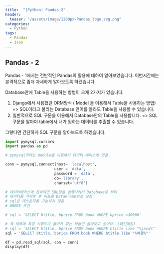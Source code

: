 ```yaml
---
title:  "[Python] Pandas-2"
header:
  teaser: "/assets/image/1200px-Pandas_logo.svg.png"
categories: 
  - Python
tags:
  - Pandas
  - Json
---
```


## Pandas - 2

Pandas - 1에서는 전반적인 Pandas의 활용에 대하여 알아보았습니다. 이번시간에는 본격적으로 좀더 자세하게 알아보도록 하겠습니다.

Database안에 Table을 사용하는 방법이 크게 2가지가 있습니다. 

1. Django에서 사용했던 ORM방식 ( Model 을 이용해서 Table을 사용하는 방법)
    => SQL이라고 불리는 Database 언어를 몰라도 Table을 사용할 수 있습니다.
2. 일반적으로 SQL 구문을 이용해서 Database안의 Table을 사용합니다.
    => SQL 구문을 알아야 table에서 내가 원하는 데이터를 추출할 수 있습니다.

그렇다면 간단하게 SQL 구문을 알아보도록 하겠습니다.

``` python
import pymysql.cursors
import pandas as pd

# pymysql이라는 module을 이용해서 데이터 베이스에 연결

conn = pymysql.connect(host= 'localhost',
                      user = 'data',
                      password = 'data',
                      db='library',
                      charset='utf8')

# 데이터베이스에 접속되면 SQL문을 실행시켜서 Database로 부터
# 데이터를 가져온 후 이놈을 DataFrame으로 생성
# sql은 대소문자를 구분하지 않음
# WHERE 조건

# sql = 'SELECT btitle, bprice FROM book WHERE bprice >30000'

# 책 제목에 특정 키워드가 들어가 있는 책들만 골라오고 싶어요! (패턴매칭)
# sql = 'SELECT btitle, bprice FROM book WHERE btitle like "%java%"'
sql = 'SELECT btitle, bprice FROM book WHERE btitle like "%여행%"'

df = pd.read_sql(sql, con = conn)
display(df)
```

